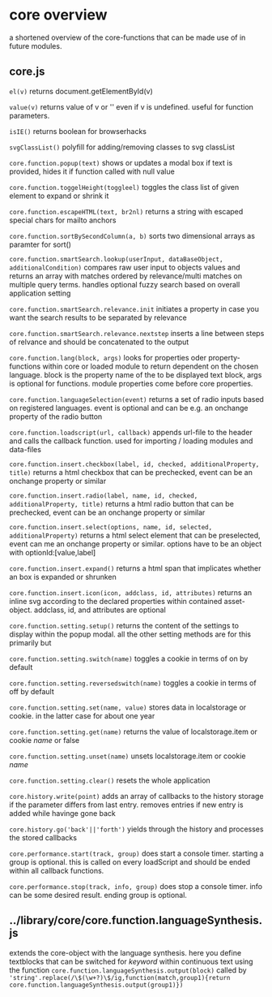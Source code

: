 # core overview
a shortened overview of the core-functions that can be made use of in future modules.

## core.js
`el(v)` returns document.getElementById(v)

`value(v)` returns value of v or '' even if v is undefined. useful for function parameters.

`isIE()` returns boolean for browserhacks

`svgClassList()` polyfill for adding/removing classes to svg classList

`core.function.popup(text)` shows or updates a modal box if text is provided, hides it if function called with null value

`core.function.toggelHeight(toggleel)` toggles the class list of given element to expand or shrink it

`core.function.escapeHTML(text, br2nl)` returns a string with escaped special chars for mailto anchors

`core.function.sortBySecondColumn(a, b)` sorts two dimensional arrays as paramter for sort()

`core.function.smartSearch.lookup(userInput, dataBaseObject, additionalCondition)` compares raw user input to objects values and returns an array with matches ordered by relevance/multi matches on multiple query terms. handles optional fuzzy search based on overall application setting

`core.function.smartSearch.relevance.init` initiates a property in case you want the search results to be separated by relevance

`core.function.smartSearch.relevance.nextstep` inserts a line between steps of relvance and should be concatenated to the output

`core.function.lang(block, args)` looks for properties oder property-functions within core or loaded module to return dependent on the chosen language. block is the property name of the to be displayed text block, args is optional for functions. module properties come before core properties.

`core.function.languageSelection(event)` returns a set of radio inputs based on registered languages. event is optional and can be e.g. an onchange property of the radio button

`core.function.loadscript(url, callback)` appends url-file to the header and calls the callback function. used for importing / loading modules and data-files

`core.function.insert.checkbox(label, id, checked, additionalProperty, title)` returns a html checkbox that can be prechecked, event can be an onchange property or similar

`core.function.insert.radio(label, name, id, checked, additionalProperty, title)` returns a html radio button that can be prechecked, event can be an onchange property or similar

`core.function.insert.select(options, name, id, selected, additionalProperty)` returns a html select element that can be preselected, event can me an onchange property or similar. options have to be an object with optionId:[value,label]

`core.function.insert.expand()` returns a html span that implicates whether an box is expanded or shrunken

`core.function.insert.icon(icon, addclass, id, attributes)` returns an inline svg according to the declared properties within contained asset-object. addclass, id, and attributes are optional

`core.function.setting.setup()` returns the content of the settings to display within the popup modal. all the other setting methods are for this primarily but

`core.function.setting.switch(name)` toggles a cookie in terms of on by default

`core.function.setting.reversedswitch(name)` toggles a cookie in terms of off by default

`core.function.setting.set(name, value)` stores data in localstorage or cookie. in the latter case for about one year

`core.function.setting.get(name)` returns the value of localstorage.item or cookie *name* or false

`core.function.setting.unset(name)` unsets localstorage.item or cookie *name*

`core.function.setting.clear()` resets the whole application

`core.history.write(point)` adds an array of callbacks to the history storage if the parameter differs from last entry. removes entries if new entry is added while havinge gone back

`core.history.go('back'||'forth')` yields through the history and processes the stored callbacks

`core.performance.start(track, group)` does start a console timer. starting a group is optional. this is called on every loadScript and should be ended within all callback functions.

`core.performance.stop(track, info, group)` does stop a console timer. info can be some desired result. ending group is optional. 

## ../library/core/core.function.languageSynthesis.js
extends the core-object with the language synthesis. here you define textblocks that can be switched for $keyword$ within continuous text using the function `core.function.languageSynthesis.output(block)` called by `'string'.replace(/\$(\w+?)\$/ig,function(match,group1){return core.function.languageSynthesis.output(group1)})`